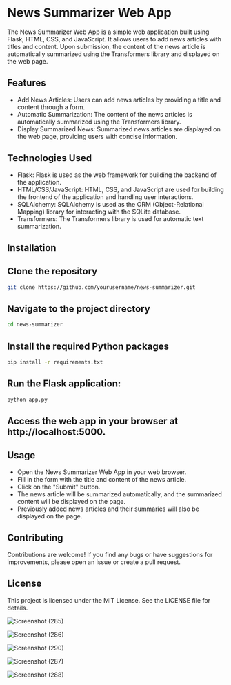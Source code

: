 # News Summarizer Web App
The News Summarizer Web App is a simple web application built using Flask, HTML, CSS, and JavaScript. It allows users to add news articles with titles and content. Upon submission, the content of the news article is automatically summarized using the Transformers library and displayed on the web page.

## Features
- Add News Articles: Users can add news articles by providing a title and content through a form.
- Automatic Summarization: The content of the news articles is automatically summarized using the Transformers library.
- Display Summarized News: Summarized news articles are displayed on the web page, providing users with concise information.

## Technologies Used
- Flask: Flask is used as the web framework for building the backend of the application.
- HTML/CSS/JavaScript: HTML, CSS, and JavaScript are used for building the frontend of the application and handling user interactions.
- SQLAlchemy: SQLAlchemy is used as the ORM (Object-Relational Mapping) library for interacting with the SQLite database.
- Transformers: The Transformers library is used for automatic text summarization.

## Installation

## Clone the repository
```bash
git clone https://github.com/yourusername/news-summarizer.git
```

## Navigate to the project directory
```bash
cd news-summarizer
```

## Install the required Python packages
```bash
pip install -r requirements.txt
```

## Run the Flask application:
```bash
python app.py
```

## Access the web app in your browser at http://localhost:5000.

## Usage
- Open the News Summarizer Web App in your web browser.
- Fill in the form with the title and content of the news article.
- Click on the "Submit" button.
- The news article will be summarized automatically, and the summarized content will be displayed on the page.
- Previously added news articles and their summaries will also be displayed on the page.

## Contributing
Contributions are welcome! If you find any bugs or have suggestions for improvements, please open an issue or create a pull request.

## License
This project is licensed under the MIT License. See the LICENSE file for details.


![Screenshot (285)](https://github.com/Sahasra-Kesara/news-summarizer-FullStack/assets/121740972/496a67fa-38c7-4fc6-9deb-4e2df0bd3dda)

![Screenshot (286)](https://github.com/Sahasra-Kesara/news-summarizer-FullStack/assets/121740972/82e7c08f-c19d-4e78-90cb-8187fcf611d7)

![Screenshot (290)](https://github.com/Sahasra-Kesara/news-summarizer-FullStack/assets/121740972/a6e8a30c-e1df-487c-a3d9-bada8c49d6df)

![Screenshot (287)](https://github.com/Sahasra-Kesara/news-summarizer-FullStack/assets/121740972/6dfc752e-7e26-4f4a-b4db-b5152c8ca4d5)

![Screenshot (288)](https://github.com/Sahasra-Kesara/news-summarizer-FullStack/assets/121740972/29e23498-cc6a-4798-a7a4-585c89fbbbb0)
